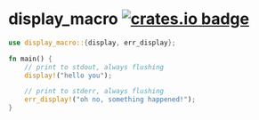 # display_macro [![crates.io badge](https://img.shields.io/crates/v/display_macro)](https://crates.io/crates/display_macro)

```rust
use display_macro::{display, err_display};

fn main() {
	// print to stdout, always flushing
	display!("hello you");

	// print to stderr, always flushing
	err_display!("oh no, something happened!");
}
```
